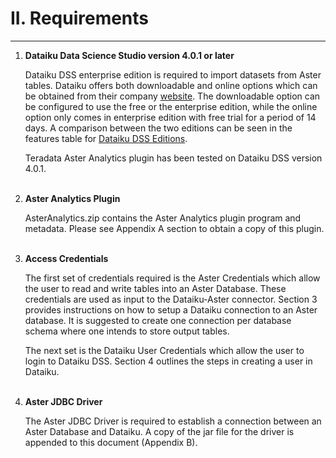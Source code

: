 # II. Requirements

---

1. **Dataiku Data Science Studio version 4.0.1 or later**

   Dataiku DSS enterprise edition is required to import datasets from Aster tables. Dataiku offers both downloadable and online options which can be     obtained from their company [website](https://www.dataiku.com/dss/trynow/). The downloadable option can be configured to use the free or the enterprise edition, while the online option only comes in enterprise edition with free trial for a period of 14 days. A comparison between the two editions can be seen in the features table for [Dataiku DSS Editions](https://www.dataiku.com/dss/editions/).

   Teradata Aster Analytics plugin has been tested on Dataiku DSS version 4.0.1.  
   &nbsp; 

2. **Aster Analytics Plugin**

   AsterAnalytics.zip contains the Aster Analytics plugin program and metadata. Please see Appendix A section to obtain a copy of this plugin.   
   &nbsp;  

3. **Access Credentials**

   The first set of credentials required is the Aster Credentials which allow the user to read and write tables into an Aster Database. These credentials are used as input to the Dataiku-Aster connector. Section 3 provides instructions on how to setup a Dataiku connection to an Aster database. It is suggested to create one connection per database schema where one intends to store output tables.

   The next set is the Dataiku User Credentials which allow the user to login to     Dataiku DSS. Section 4 outlines the steps in creating a user in Dataiku.  
   &nbsp;  

4. **Aster JDBC Driver**

   The Aster JDBC Driver is required to establish a connection between an Aster Database and Dataiku. A copy of the jar file for the driver is appended to this document \(Appendix B\).



